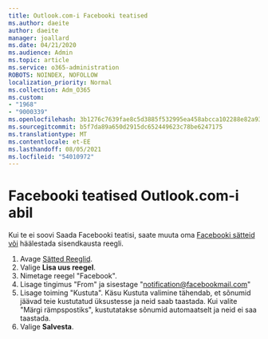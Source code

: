 ```yaml
---
title: Outlook.com-i Facebooki teatised
ms.author: daeite
author: daeite
manager: joallard
ms.date: 04/21/2020
ms.audience: Admin
ms.topic: article
ms.service: o365-administration
ROBOTS: NOINDEX, NOFOLLOW
localization_priority: Normal
ms.collection: Adm_O365
ms.custom:
- "1968"
- "9000339"
ms.openlocfilehash: 3b1276c7639fae8c5d3885f532995ea458abcca102288e82a9324a2f5d4bcfee
ms.sourcegitcommit: b5f7da89a650d2915dc652449623c78be6247175
ms.translationtype: MT
ms.contentlocale: et-EE
ms.lasthandoff: 08/05/2021
ms.locfileid: "54010972"
---
```

# <a name="facebook-notifications-using-outlookcom"></a>Facebooki teatised Outlook.com-i abil

Kui te ei soovi Saada Facebooki teatisi, saate muuta oma [Facebooki sätteid või](https://aka.ms/facebook-notifications-settings) häälestada sisendkausta reegli.

1. Avage [Sätted Reeglid](https://outlook.live.com/mail/options/mail/rules/inboxRules).
1. Valige **Lisa uus reegel**.
1. Nimetage reegel "Facebook".
1. Lisage tingimus "From" ja sisestage "notification@facebookmail.com"
1. Lisage toiming "Kustuta". Käsu Kustuta valimine tähendab, et sõnumid jäävad teie kustutatud üksustesse ja neid saab taastada. Kui valite "Märgi rämpspostiks", kustutatakse sõnumid automaatselt ja neid ei saa taastada.
1. Valige **Salvesta**.